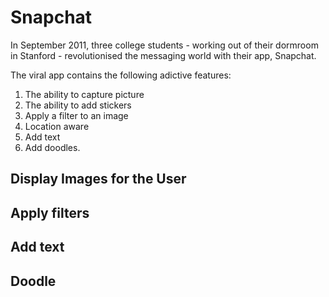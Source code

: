 # Snapchat

In September 2011, three college students - working out of their dormroom in Stanford - revolutionised the messaging world with their app, Snapchat.

The viral app contains the following adictive features:

1. The ability to capture picture
2. The ability to add stickers
3. Apply a filter to an image  
4. Location aware
5. Add text
6. Add doodles. 

## Display Images for the User

## Apply filters

## Add text

## Doodle





